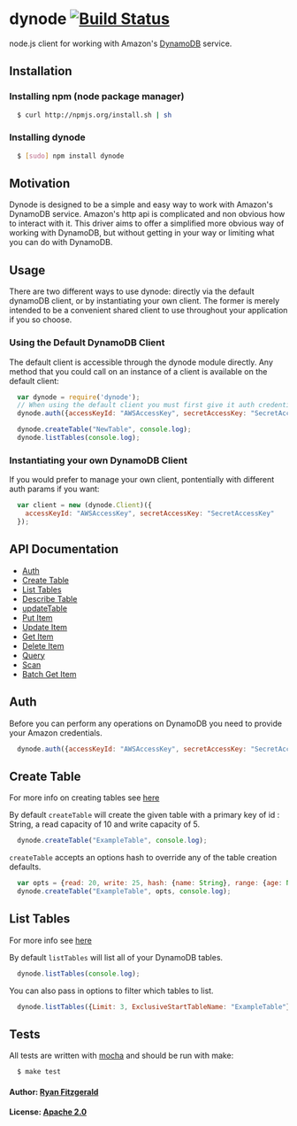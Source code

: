 # dynode [![Build Status](https://secure.travis-ci.org/Wantworthy/dynode.png)](http://travis-ci.org/Wantworthy/dynode)
node.js client for working with Amazon's [DynamoDB](http://docs.amazonwebservices.com/amazondynamodb/latest/developerguide/Introduction.html?r=5378) service.

## Installation

### Installing npm (node package manager)
``` bash
  $ curl http://npmjs.org/install.sh | sh
```

### Installing dynode
``` bash 
  $ [sudo] npm install dynode
```
## Motivation
Dynode is designed to be a simple and easy way to work with Amazon's DynamoDB service. Amazon's http api is complicated and non obvious how to interact with it. This driver aims to offer a simplified more obvious way of working with DynamoDB, but without getting in your way or limiting what you can do with DynamoDB.

## Usage
There are two different ways to use dynode: directly via the default dynamoDB client, or by instantiating your own client. The former is merely intended to be a convenient shared client to use throughout your application if you so choose.

### Using the Default DynamoDB Client
The default client is accessible through the dynode module directly. Any method that you could call on an instance of a client is available on the default client:

``` js
  var dynode = require('dynode');
  // When using the default client you must first give it auth credentials
  dynode.auth({accessKeyId: "AWSAccessKey", secretAccessKey: "SecretAccessKey"});

  dynode.createTable("NewTable", console.log);
  dynode.listTables(console.log);
```

### Instantiating your own DynamoDB Client
If you would prefer to manage your own client, pontentially with different auth params if you want:

``` js
  var client = new (dynode.Client)({
	accessKeyId: "AWSAccessKey", secretAccessKey: "SecretAccessKey"
  });
```

## API Documentation

* [Auth](#auth)
* [Create Table](#createTable)
* [List Tables](#listTables)
* [Describe Table](#describeTable)
* [updateTable](#updateTable)
* [Put Item](#putItem)
* [Update Item](#updateItem)
* [Get Item](#getItem)
* [Delete Item](#deleteItem)
* [Query](#query)
* [Scan](#scan)
* [Batch Get Item](#batchGetItem)

<a name="auth"></a>
## Auth

Before you can perform any operations on DynamoDB you need to provide your Amazon credentials.

``` js
  dynode.auth({accessKeyId: "AWSAccessKey", secretAccessKey: "SecretAccessKey"});
```

<a name="createTable"></a>
## Create Table

For more info on creating tables see [here](http://docs.amazonwebservices.com/amazondynamodb/latest/developerguide/API_CreateTable.html)

By default `createTable` will create the given table with a primary key of id : String, a read capacity of 10 and write capacity of 5.

``` js
  dynode.createTable("ExampleTable", console.log);
```

`createTable` accepts an options hash to override any of the table creation defaults.

``` js
  var opts = {read: 20, write: 25, hash: {name: String}, range: {age: Number}};
  dynode.createTable("ExampleTable", opts, console.log);
```

<a name="listTables"></a>
## List Tables

For more info see [here][listTablesApi]

By default `listTables` will list all of your DynamoDB tables.

``` js
  dynode.listTables(console.log);
```

You can also pass in options to filter which tables to list. 

``` js
  dynode.listTables({Limit: 3, ExclusiveStartTableName: "ExampleTable"}, console.log);
```

## Tests
All tests are written with [mocha][0] and should be run with make:

``` bash
  $ make test
```

#### Author: [Ryan Fitzgerald](http://twitter.com/#!/TheRyanFitz)
#### License: [Apache 2.0][1]

[0]: http://visionmedia.github.com/mocha/
[1]: http://www.apache.org/licenses/LICENSE-2.0
[listTablesApi]: http://docs.amazonwebservices.com/amazondynamodb/latest/developerguide/API_ListTables.html